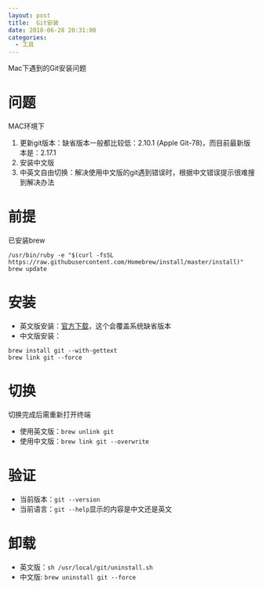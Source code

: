 ```yaml
---
layout: post
title:  Git安装
date: 2018-06-28 20:31:00
categories:
  - 工具
---
```


Mac下遇到的Git安装问题

<!-- More -->

# 问题
MAC环境下
1. 更新git版本：缺省版本一般都比较低：2.10.1 (Apple Git-78)，而目前最新版本是：2.17.1
2. 安装中文版
3. 中英文自由切换：解决使用中文版的git遇到错误时，根据中文错误提示很难搜到解决办法

# 前提
已安装brew
```
/usr/bin/ruby -e "$(curl -fsSL https://raw.githubusercontent.com/Homebrew/install/master/install)"
brew update
```

# 安装
* 英文版安装：[官方下载](https://git-scm.com/)，这个会覆盖系统缺省版本
* 中文版安装：
```
brew install git --with-gettext
brew link git --force
```

# 切换
切换完成后需重新打开终端
* 使用英文版：`brew unlink git`
* 使用中文版：`brew link git --overwrite`

# 验证
* 当前版本：`git --version`
* 当前语言：`git --help`显示的内容是中文还是英文

# 卸载
* 英文版：`sh /usr/local/git/uninstall.sh`
* 中文版: `brew uninstall git --force`
